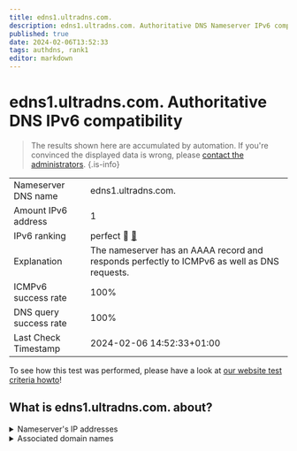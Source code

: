 ```yaml
---
title: edns1.ultradns.com.
description: edns1.ultradns.com. Authoritative DNS Nameserver IPv6 compatibility
published: true
date: 2024-02-06T13:52:33
tags: authdns, rank1
editor: markdown
---
```


# edns1.ultradns.com. Authoritative DNS IPv6 compatibility

> The results shown here are accumulated by automation. If you're convinced the displayed data is wrong, please [contact the administrators](/howto/chat). 
{.is-info}




|   |   |
| - | - |
| Nameserver DNS name | edns1.ultradns.com.
| Amount IPv6 address | 1
| IPv6 ranking | perfect :1st_place_medal: [🔗](/howto/ranking) |
| Explanation | The nameserver has an AAAA record and responds perfectly to ICMPv6 as well as DNS requests. |
| ICMPv6 success rate | 100%|
| DNS query success rate | 100% |
| Last Check Timestamp | 2024-02-06 14:52:33+01:00 |

To see how this test was performed, please have a look at [our website test criteria howto](/howto/testcriteria/authdns)!


## What is edns1.ultradns.com. about?




<details>
<summary>Nameserver's IP addresses</summary>

2001:502:f3ff::201

</details>



<details>
<summary>Associated domain names</summary>

greenplum.org

www.wellsfargo.com

</details>
